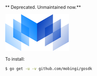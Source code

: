 ** Deprecated. Unmaintained now.**

[![logo](./logos/mobingi-205x119.png)](https://mobingi.co.jp/)

To install:
```bash
$ go get -u -v github.com/mobingi/gosdk
```
